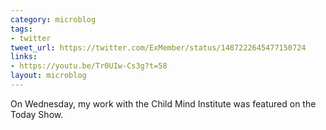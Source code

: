 ```yaml
---
category: microblog
tags:
- twitter
tweet_url: https://twitter.com/ExMember/status/1487222645477150724
links:
- https://youtu.be/Tr0UIw-Cs3g?t=58
layout: microblog
---
```

On Wednesday, my work with the Child Mind Institute was featured on the Today Show.
